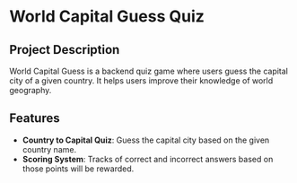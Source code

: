 # World Capital Guess Quiz

## Project Description

World Capital Guess is a backend quiz game where users guess the capital city of a given country. It helps users improve their knowledge of world geography.

## Features

- **Country to Capital Quiz**: Guess the capital city based on the given country name.
- **Scoring System**: Tracks of correct and incorrect answers based on those points will be rewarded.
